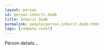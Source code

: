 ```yaml
---
layout: person
id: person.inherit.dumb
title: Inherit Dumb
permalink: people/person.inherit.dumb.html
tags: [company.roast]
---
```


Person details...